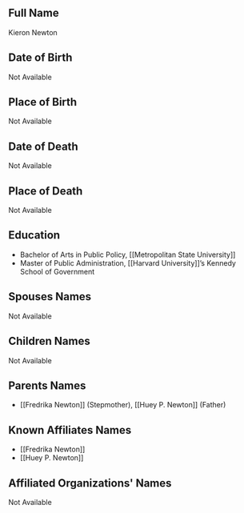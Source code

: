 
## Full Name
Kieron Newton

## Date of Birth
Not Available

## Place of Birth
Not Available

## Date of Death
Not Available

## Place of Death
Not Available

## Education
- Bachelor of Arts in Public Policy, [[Metropolitan State University]]
- Master of Public Administration, [[Harvard University]]’s Kennedy School of Government

## Spouses Names
Not Available

## Children Names
Not Available

## Parents Names
- [[Fredrika Newton]] (Stepmother), [[Huey P. Newton]] (Father)

## Known Affiliates Names
- [[Fredrika Newton]]
- [[Huey P. Newton]]

## Affiliated Organizations' Names
Not Available

